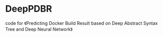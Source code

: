 # DeepPDBR
code for 《Predicting Docker Build Result based on Deep Abstract Syntax Tree and Deep Neural Network》
